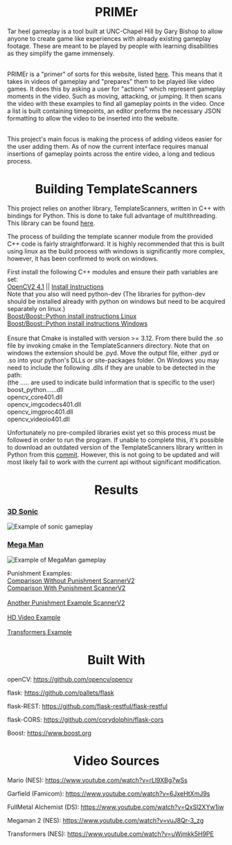 <h1 align="center"> PRIMEr </h1>
Tar heel gameplay is a tool built at UNC-Chapel Hill by Gary Bishop to allow anyone to create game like experiences with
already existing gameplay footage. These are meant to be played by people with learning disabilities as they simplify the 
game immensely. 
<br><br>


PRIMEr is a "primer" of sorts for this website, listed <a href="https://www.tarheelgameplay.org">here</a>. This means that it takes in 
videos of gameplay and "prepares" them to be played like video games. It does this by asking a user for "actions" which represent
gameplay moments in the video. Such as moving, attacking, or jumping. It then scans the video with these examples to find all gameplay
points in the video. Once a list is built containing timepoints, an editor preforms the necessary JSON formatting to 
allow the video to be inserted into the website. <br><br>

This project's main focus is making the process of adding videos easier for the user adding them. As of now 
the current interface requires manual insertions of gameplay points across the entire video, a long and tedious process. 

<h1 align="center"> Building TemplateScanners </h1>

This project relies on another library, TemplateScanners, written in C++ with bindings for Python. This is done to take full advantage
of multithreading. This library can be found [here](https://github.com/ByrdOfAFeather/TemplateScanners).

The process of building the template scanner module from the provided C++ code is fairly straightforward. It is highly 
recommended that this is built using linux as the build process with windows is significantly more complex, however, it 
has been confirmed to work on windows.

First install the following C++ modules and ensure their path variables are set: <br> 
[OpenCV2 4.1](https://github.com/opencv/opencv/archive/4.0.1.zip) || [Install Instructions](https://docs.opencv.org/2.4/doc/tutorials/introduction/linux_install/linux_install.html)
<br>
Note that you also will need python-dev (The libraries for python-dev should be installed already with python on windows
but need to be acquired separately on linux.)
<br>
[Boost/Boost::Python install instructions Linux](https://www.boost.org/doc/libs/1_61_0/more/getting_started/unix-variants.html)
<br>
[Boost/Boost::Python install instructions Windows](https://www.boost.org/doc/libs/1_69_0/more/getting_started/windows.html)
<br>
<br>
Ensure that Cmake is installed with version >= 3.12. From there build the .so file by invoking cmake in the TemplateScanners
directory. Note that on windows the extension should be .pyd. Move the output file, either .pyd or .so into your python's 
DLLs or site-packages folder. On Windows you may need to include the following .dlls if they are unable to be detected in the path: <br>
(the ..... are used to indicate build information that is specific to the user) <br>
boost_python......dll <br>
opencv_core401.dll <br>
opencv_imgcodecs401.dll <br>
opencv_imgproc401.dll <br>
opencv_videoio401.dll <br>

Unfortunately no pre-compiled libraries exist yet so this process must be followed in order to run the program. If unable to complete this, 
it's possible to download an outdated version of the TemplateScanners library written in Python from this [commit](https://github.com/ByrdOfAFeather/PRIMEr/blob/c41b9e8359e2cd9563f137b0cb3c7415c7b3f385/VideoProcessing/TemplateScanners.py). However, this is 
not going to be updated and will most likely fail to work with the current api without significant modification.

<h1 align="center"> Results </h1>

### <a href="tarheelgameplay.org/play/?key=dominic-juliet-command">3D Sonic</a>

![Example of sonic gameplay](https://media.giphy.com/media/wsWQnZRvp0luT0fHzo/giphy.gif)

### <a href="https://tarheelgameplay.org/play/?key=temple-eric-powder">Mega Man</a>

![Example of MegaMan gameplay](https://media.giphy.com/media/g0mKmZLhRKwD5jvpUi/giphy.gif)

Punishment Examples: <br>
[Comparison Without Punishment ScannerV2](https://tarheelgameplay.org/play/?key=fiber-velvet-crater) <br>
[Comparison With Punishment ScannerV2](https://tarheelgameplay.org/play/?key=list-ticket-solid)
<br><br>
[Another Punishment Example ScannerV2](https://tarheelgameplay.org/play/?key=laser-radio-lucas)
<br><br>
[HD Video Example](https://tarheelgameplay.org/play/?key=turtle-before-mask)
<br><br>
[Transformers Example](https://tarheelgameplay.org/play/?key=manila-bonjour-game)
<h1 align="center"> Built With </h1>

openCV: https://github.com/opencv/opencv

flask: https://github.com/pallets/flask

flask-REST: https://github.com/flask-restful/flask-restful 

flask-CORS: https://github.com/corydolphin/flask-cors

Boost: https://www.boost.org


<h1 align="center"> Video Sources </h1>

Mario (NES): https://www.youtube.com/watch?v=rLl9XBg7wSs

Garfield (Famicom): https://www.youtube.com/watch?v=6JxeHtXmJ9s

FullMetal Alchemist (DS): https://www.youtube.com/watch?v=QxSl2XYw1jw

Megaman 2 (NES): https://www.youtube.com/watch?v=vuJ8Qr-3_zg

Transformers (NES): https://www.youtube.com/watch?v=uWjmkk5H9PE

